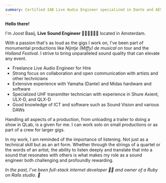 ```yaml
---
summary: Certified IAB Live Audio Engineer specialized in Dante and AES digital audio/video networks. Available for freelance work in systems design, psychoacoustics, and festival sound engineering.
---
```

**Hello there!**

I'm Joost Baaij, **Live Sound Engineer 🎵🎤🎹🎷🎸🥁** located in Amsterdam.

With a passion that's as loud as the gigs I work on, I've been part of monumental productions like _Nijntje (Miffy) de musical_ on tour and the _Holland Festival_. I strive to bring unparalleled sound quality that can elevate any event.

- Freelance Live Audio Engineer for Hire
- Strong focus on collaboration and open communication with artists and other technicians
- Extensive experience with Yamaha (Dante) and Midas hardware and software
- Specialized UHF transmitter technician with experience in Shure Axient, ULX-D, and QLX-D
- Good knowledge of ICT and software such as Sound Vision and various DAWs

Handling all aspects of a production, from unloading a trailer to doing a show in QLab, is a given for me. I can work solo on small productions or as part of a crew for larger gigs.

In my work, I am reminded of the importance of listening. Not just as a technical skill but as an art form. Whether through the strings of a quartet or the words of an artist, the ability to listen deeply and translate that into a sound that resonates with others is what makes my role as a sound engineer both challenging and profoundly rewarding.

_In the past, I’ve been full-stack internet developer 🧑‍💻 and owner of a Ruby on Rails studio. 💎_
